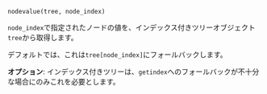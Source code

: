```
nodevalue(tree, node_index)
```

`node_index`で指定されたノードの値を、インデックス付きツリーオブジェクト`tree`から取得します。

デフォルトでは、これは`tree[node_index]`にフォールバックします。

**オプション**: インデックス付きツリーは、`getindex`へのフォールバックが不十分な場合にのみこれを必要とします。
